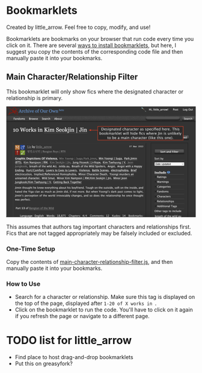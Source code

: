 # Bookmarklets
Created by little_arrow. Feel free to copy, modify, and use!

Bookmarklets are bookmarks on your browser that run code every time you click on it. There are several [ways to install bookmarklets](https://www.howtogeek.com/189358/beginner-geek-how-to-use-bookmarklets-on-any-device/), but here, I suggest you copy the contents of the corresponding code file and then manually paste it into your bookmarks.

## Main Character/Relationship Filter
This bookmarklet will only show fics where the designated character or relationship is primary.

![The designated character/relationship is the one displayed at the top of the page when searching for AO3 works.](designated-character-definition.png)

This assumes that authors tag important characters and relationships first. Fics that are not tagged appropriately may be falsely included or excluded.

### One-Time Setup
Copy the contents of [main-character-relationship-filter.js](main-character-relationship-filter.js), and then manually paste it into your bookmarks.

### How to Use
- Search for a character or relationship. Make sure this tag is displayed on the top of the page, displayed after `1-20 of X works in `.
- Click on the bookmarklet to run the code. You'll have to click on it again if you refresh the page or navigate to a different page.

# TODO list for little_arrow
- Find place to host drag-and-drop bookmarklets
- Put this on greasyfork?
